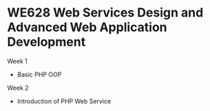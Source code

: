 # WE628 Web Services Design and Advanced Web Application Development

Week 1
  - Basic PHP OOP

Week 2
  - Introduction of PHP Web Service
